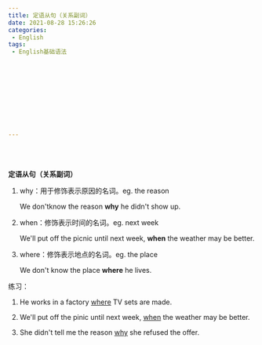 ```yaml
---
title: 定语从句（关系副词）
date: 2021-08-28 15:26:26
categories:
 - English
tags:
 - English基础语法











---
```


<br>
<br>



**定语从句（关系副词）**

1. why：用于修饰表示原因的名词。eg. the reason

    We don'tknow the reason **why** he didn't show up.

2. when：修饰表示时间的名词。eg. next week

    We'll put off the picnic until next week, **when** the weather may be better.

3. where：修饰表示地点的名词。eg. the place

    We don't know the place **where** he lives.

练习：

1. He works in a factory <u>where</u> TV sets are made.

2. We'll put off the pinic until next week, <u>when</u> the weather may be better.

3. She didn't tell me the reason <u>why</u> she refused the offer.